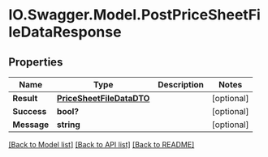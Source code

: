 # IO.Swagger.Model.PostPriceSheetFileDataResponse
## Properties

Name | Type | Description | Notes
------------ | ------------- | ------------- | -------------
**Result** | [**PriceSheetFileDataDTO**](PriceSheetFileDataDTO.md) |  | [optional] 
**Success** | **bool?** |  | [optional] 
**Message** | **string** |  | [optional] 

[[Back to Model list]](../README.md#documentation-for-models) [[Back to API list]](../README.md#documentation-for-api-endpoints) [[Back to README]](../README.md)

